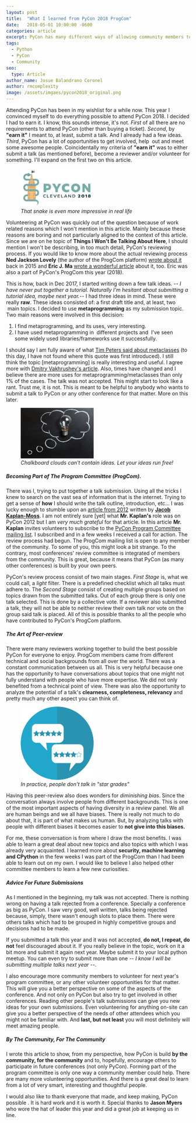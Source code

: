 ```yaml
---
layout: post
title:  "What I learned from PyCon 2018 ProgCom"
date:   2018-05-01 10:00:00 -0600
categories: article
excerpt: PyCon has many different ways of allowing community members to participate. One of these opportunities is the program committee (ProgCom). This a summary about my experience participating in PyCon 2018 ProgCom.
tags: 
  - Python
  - PyCon
  - Community
seo:
  type: Article
author_name: Josue Balandrano Coronel
author: rmcomplexity
image: /assets/imgaes/pycon2018_original.png
---
```

Attending PyCon has been in my wishlist for a while now. This year I convinced myself to do everything possible to attend PyCon 2018.
I decided I had to earn it. I know, this sounds intense, it's not. *First* of all there are no requirements to attend PyCon (other than buying a ticket).
*Second*, by **"earn it"** I meant to, at least, submit a talk. And I already had a few ideas.
*Third*, PyCon has a lot of opportunities to get involved, help  out and meet some awesome people.
Coincidentally my criteria of **"earn it"** was to either submit a talk (as mentioned before), become a reviewer and/or volunteer for something.
I'll expand on the first two on this article.

<figure class="img center">
  <img src="/assets/images/pycon2018.png" width="200" alt="PyCon 2018 logo">
  <figcaption><em>That snake is even more impressive in real life</em></figcaption>
</figure>

Volunteering at PyCon was quickly out of the question because of work related reasons which I won't mention in this article.
Mainly because these reasons are boring and not particularly aligned to the context of this article.
Since we are on he topic of **Things I Won't Be Talking About Here**, I should mention I won't be describing, in too much detail, PyCon's reviewing process.
If you would like to know more about the actual reviewing process **Ned Jackson Lovely**
(the author of the ProgCom platform) [wrote about it][pycon-review-process] back in 2015
and **Eric J. Ma** [wrote a wonderful article][erics-article] about it, too. Eric was also a part of PyCon's ProgCom this year (2018).

This is how, back in Dec 2017, I started writing down a few talk ideas.
*-- I have never put together a tutorial. Naturally I'm hesitant about submitting a tutorial idea, maybe next year.--*
I had three ideas in mind. These were really **raw**. These ideas consisted of: a first draft title and, at least, two  main topics.
I decided to use **metaprogramming** as my submission topic. Two main reasons were involved in this decision:

1. I find metaprogramming, and its uses, very interesting.
2. I have used metaprogramming in  different projects and  I've seen some widely used libraries/frameworks use it successfully.

I should say I am fully aware of what [Tim Peters said about metaclasses][tim-peters-quote]
(to this day, I have not found where this quote was first introduced).
I still think the topic [metaprogramming] is really interesting and useful. I agree more with [Dmitry Vakhrushev's article][dimitry-article].
Also, times have changed and I believe there are more uses for metaprogramming/metaclasses than only 1% of the cases. The talk was not accepted. 
This might start to look like a rant. Trust me, it is not. This is meant to be helpful to anybody who wants to submit a talk to PyCon
or any other conference for that matter. More on this later.

<figure class="img center">
  <img src="/assets/images/thought.jpg" width="200" alt="Thoughts image">
  <figcaption><em>Chalkboard clouds can't contain ideas. Let your ideas run free!</em></figcaption>
</figure>

##### Becoming Part of The Program Committee (ProgCom).

There was I, trying to put together a talk submission. Using all the tricks I knew to search on the vast sea of information that is the internet.
Trying to get a sense of **how** I should write the talk outline, introduction, etc...
I was lucky enough to stumble upon an [article from 2012][pycon2012-call-for-action] written by [**Jacob Kaplan-Moss**][jacob-kaplan].
I am not entirely sure [yet] what **Mr. Kaplan's** role was on PyCon 2012 but I am *very much grateful* for that article.
In this article **Mr. Kaplan** invites volunteers to subscribe to the [PyCon Program Committee mailing list][progcom-mailing-list].
I subscribed and in a few weeks I received a call for action. The review process had begun.
The ProgCom mailing list is open to any member of the community. To some of you, this might look a bit strange.
To the contrary, most conferences' review committee is integrated of members from the community.
This is great, because it means that PyCon (as many other conferences) is built by your own peers.

PyCon's review process consist of two main stages. *First Stage* is, what we could call, a *light* filter.
There is a predefined checklist which all talks must adhere to.
The *Second Stage* consist of creating multiple groups based on topics drawn from the submitted talks.
Out of each group there is only one talk selected. This is done by a collective vote.
If a reviewer also submitted a talk, they will not be able to neither review their own talk nor vote on the group said talk is placed.
All of this is possible thanks to all the people who have contributed to PyCon's ProgCom platform.

##### The Art of Peer-review

There were many reviewers working together to build the best possible PyCon for everyone to enjoy.
ProgCom members came from different technical and social backgrounds from all over the world.
There was a constant communication between us all. This is very helpful because one has the opportunity to have conversations about topics
that one might not fully understand with people who have more expertise. We did not only benefited from a technical point of view.
There was also the opportunity to analyze the potential of a talk's **clearness, completeness, relevancy** and pretty much any other
aspect you can think of.

<figure class="img center">
  <img src="/assets/images/peer-review.png" width="200" alt="Peer Review Image">
  <figcaption><em>In practice, people don't talk in "star grades"</em></figcaption>
</figure>

Having this peer-review also does wonders for *diminishing bias*. Since the conversation always involve
people from different backgrounds. This is one of the most important aspects of having diversity in a review panel.
We all are human beings and we all have biases. There is really not much to do about that, it is part of what makes us human.
But, by analyzing talks with people with different biases it becomes easier to **not give into this biases.**

For me, these conversation is from where I draw the most benefits. I was able to learn a great deal about new topics and also
topics with which I was already very acquainted. I learned more about **security, machine learning and CPython** in the few weeks I was
part of the ProgCom than I had been able to learn out on my own.
I would like to believe I also helped other committee members to learn a few new curiosities.

##### Advice For Future Submissions

As I mentioned in the beginning, my talk was not accepted. There is nothing wrong on having a talk rejected from a conference.
Specially a conference as big as PyCon. I saw very good, well written, talks being rejected because, simply, there wasn't enough
slots to place them. There were others talks which had to be grouped in highly competitive groups and decisions had to be made.

If you submitted a talk this year and it was not accepted, **do not, I repeat, do not** feel discouraged about it.
If you really believe in the topic, work on it a bit more and submit it again next year. Maybe submit it to your local python meetup.
You can even try to submit more than one *-- I know I will be submitting multiple talks next year --*.

I also encourage more community members to volunteer for next year's program committee, or any other volunteer opportunities for that matter.
This will give you a better perspective on some of the aspects of the conference.
And not only on PyCon but also try to get involved in other conferences. Reading other people's talk submissions can give you new ideas
for your own submissions. Even volunteering for anything on-site can give you a better perspective of the needs of other attendees
which you might not be familiar with. And **last, but not least** you will most definitely will meet amazing people.

##### By The Community, For The Community

I wrote this article to show, from my perspective, how PyCon is build **by the community, for the community** and to, hopefully,
encourage others to participate in future conferences (not only PyCon).
Forming part of the program committee is only one way a community member could help.
There are many more volunteering opportunities. And there is a great deal to learn from a lot of very smart, interesting and thoughtful people.

I would also like to thank everyone that made, and keep making, PyCon possible . It is hard work and it is worth it.
Special thanks to **Jason Myers** who wore the hat of leader this year and did a great job at keeping us in line.

[tim-peters-quote]: http://wiki.c2.com/?MetaClass
[dimitry-article]: https://blog.thumbtack.net/python-metaclasses-without-magic/
[erics-article]: http://ericmjl.com/blog/2018/2/6/pycon-program-committee-review/
[pycon-review-process]: http://www.njl.us/essays/pycon-process/
[pycon2012-call-for-action]: https://pycon.blogspot.com/2012/07/i-want-you-for-pycon-program-commitee.html
[jacob-kaplan]: https://jacobian.org/
[progcom-mailing-list]: https://mail.python.org/mailman/listinfo/pycon-pc
